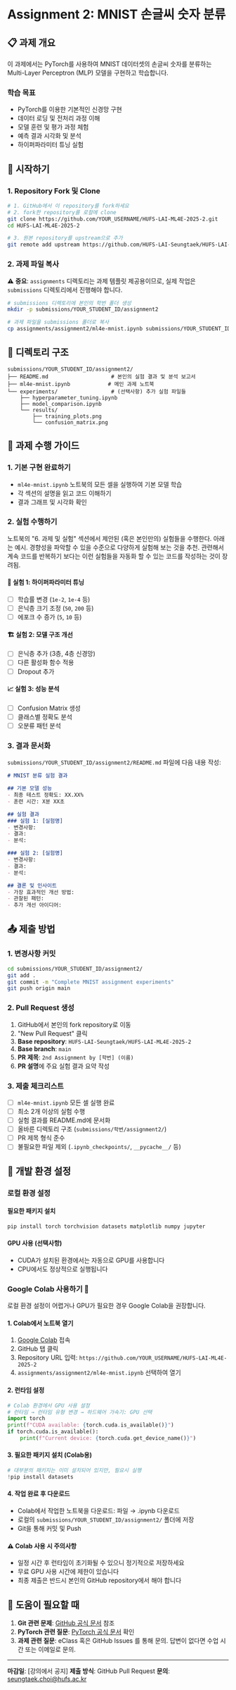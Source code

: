 # Assignment 2: MNIST 손글씨 숫자 분류

## 📋 과제 개요

이 과제에서는 PyTorch를 사용하여 MNIST 데이터셋의 손글씨 숫자를 분류하는 Multi-Layer Perceptron (MLP) 모델을 구현하고 학습합니다.

### 학습 목표
- PyTorch를 이용한 기본적인 신경망 구현
- 데이터 로딩 및 전처리 과정 이해
- 모델 훈련 및 평가 과정 체험
- 예측 결과 시각화 및 분석
- 하이퍼파라미터 튜닝 실험

## 🚀 시작하기

### 1. Repository Fork 및 Clone

```bash
# 1. GitHub에서 이 repository를 fork하세요
# 2. fork한 repository를 로컬에 clone
git clone https://github.com/YOUR_USERNAME/HUFS-LAI-ML4E-2025-2.git
cd HUFS-LAI-ML4E-2025-2

# 3. 원본 repository를 upstream으로 추가
git remote add upstream https://github.com/HUFS-LAI-Seungtaek/HUFS-LAI-ML4E-2025-2.git
```

### 2. 과제 파일 복사

⚠️ **중요**: `assignments` 디렉토리는 과제 템플릿 제공용이므로, 실제 작업은 `submissions` 디렉토리에서 진행해야 합니다.

```bash
# submissions 디렉토리에 본인의 학번 폴더 생성
mkdir -p submissions/YOUR_STUDENT_ID/assignment2

# 과제 파일을 submissions 폴더로 복사
cp assignments/assignment2/ml4e-mnist.ipynb submissions/YOUR_STUDENT_ID/assignment2/
```

## 📁 디렉토리 구조

```
submissions/YOUR_STUDENT_ID/assignment2/
├── README.md                    # 본인의 실험 결과 및 분석 보고서
├── ml4e-mnist.ipynb            # 메인 과제 노트북
└── experiments/                 # (선택사항) 추가 실험 파일들
    ├── hyperparameter_tuning.ipynb
    ├── model_comparison.ipynb
    └── results/
        ├── training_plots.png
        └── confusion_matrix.png
```

## 🎯 과제 수행 가이드

### 1. 기본 구현 완료하기
- `ml4e-mnist.ipynb` 노트북의 모든 셀을 실행하여 기본 모델 학습
- 각 섹션의 설명을 읽고 코드 이해하기
- 결과 그래프 및 시각화 확인

### 2. 실험 수행하기
노트북의 "6. 과제 및 실험" 섹션에서 제안된 (혹은 본인만의) 실험들을 수행한다. 아래는 예시.
경향성을 파악할 수 있을 수준으로 다양하게 실험해 보는 것을 추천. 
관련해서 계속 코드를 반복하기 보다는 이런 실험들을 자동화 할 수 있는 코드를 작성하는 것이 장려됨. 

#### 🔧 실험 1: 하이퍼파라미터 튜닝
- [ ] 학습률 변경 (`1e-2`, `1e-4` 등)
- [ ] 은닉층 크기 조정 (`50`, `200` 등)
- [ ] 에포크 수 증가 (`5`, `10` 등)

#### 🏗️ 실험 2: 모델 구조 개선
- [ ] 은닉층 추가 (3층, 4층 신경망)
- [ ] 다른 활성화 함수 적용
- [ ] Dropout 추가

#### 📈 실험 3: 성능 분석
- [ ] Confusion Matrix 생성
- [ ] 클래스별 정확도 분석
- [ ] 오분류 패턴 분석

### 3. 결과 문서화
`submissions/YOUR_STUDENT_ID/assignment2/README.md` 파일에 다음 내용 작성:

```markdown
# MNIST 분류 실험 결과

## 기본 모델 성능
- 최종 테스트 정확도: XX.XX%
- 훈련 시간: X분 XX초

## 실험 결과
### 실험 1: [실험명]
- 변경사항:
- 결과:
- 분석:

### 실험 2: [실험명]
- 변경사항:
- 결과:
- 분석:

## 결론 및 인사이트
- 가장 효과적인 개선 방법:
- 관찰된 패턴:
- 추가 개선 아이디어:
```

## 📤 제출 방법

### 1. 변경사항 커밋
```bash
cd submissions/YOUR_STUDENT_ID/assignment2/
git add .
git commit -m "Complete MNIST assignment experiments"
git push origin main
```

### 2. Pull Request 생성
1. GitHub에서 본인의 fork repository로 이동
2. "New Pull Request" 클릭
3. **Base repository**: `HUFS-LAI-Seungtaek/HUFS-LAI-ML4E-2025-2`
4. **Base branch**: `main`
5. **PR 제목**: `2nd Assignment by [학번] (이름)`
6. **PR 설명**에 주요 실험 결과 요약 작성

### 3. 제출 체크리스트
- [ ] `ml4e-mnist.ipynb` 모든 셀 실행 완료
- [ ] 최소 2개 이상의 실험 수행
- [ ] 실험 결과를 README.md에 문서화
- [ ] 올바른 디렉토리 구조 (`submissions/학번/assignment2/`)
- [ ] PR 제목 형식 준수
- [ ] 불필요한 파일 제외 (`.ipynb_checkpoints/`, `__pycache__/` 등)

## 🔧 개발 환경 설정

### 로컬 환경 설정

#### 필요한 패키지 설치
```bash
pip install torch torchvision datasets matplotlib numpy jupyter
```

#### GPU 사용 (선택사항)
- CUDA가 설치된 환경에서는 자동으로 GPU를 사용합니다
- CPU에서도 정상적으로 실행됩니다

### Google Colab 사용하기 🚀

로컬 환경 설정이 어렵거나 GPU가 필요한 경우 Google Colab을 권장합니다.

#### 1. Colab에서 노트북 열기
1. [Google Colab](https://colab.research.google.com/) 접속
2. GitHub 탭 클릭
3. Repository URL 입력: `https://github.com/YOUR_USERNAME/HUFS-LAI-ML4E-2025-2`
4. `assignments/assignment2/ml4e-mnist.ipynb` 선택하여 열기

#### 2. 런타임 설정
```python
# Colab 환경에서 GPU 사용 설정
# 런타임 → 런타임 유형 변경 → 하드웨어 가속기: GPU 선택
import torch
print(f"CUDA available: {torch.cuda.is_available()}")
if torch.cuda.is_available():
    print(f"Current device: {torch.cuda.get_device_name()}")
```

#### 3. 필요한 패키지 설치 (Colab용)
```python
# 대부분의 패키지는 이미 설치되어 있지만, 필요시 실행
!pip install datasets
```

#### 4. 작업 완료 후 다운로드
- Colab에서 작업한 노트북을 다운로드: 파일 → .ipynb 다운로드
- 로컬의 `submissions/YOUR_STUDENT_ID/assignment2/` 폴더에 저장
- Git을 통해 커밋 및 Push

#### ⚠️ Colab 사용 시 주의사항
- 일정 시간 후 런타임이 초기화될 수 있으니 정기적으로 저장하세요
- 무료 GPU 사용 시간에 제한이 있습니다
- 최종 제출은 반드시 본인의 GitHub repository에서 해야 합니다

## 🤝 도움이 필요할 때

1. **Git 관련 문제**: [GitHub 공식 문서](https://docs.github.com) 참조
2. **PyTorch 관련 질문**: [PyTorch 공식 문서](https://pytorch.org/docs/) 확인
3. **과제 관련 질문**: eClass 혹은 GitHub Issues 를 통해 문의. 답변이 없다면 수업 시간 또는 이메일로 문의.

---

**마감일**: [강의에서 공지]
**제출 방식**: GitHub Pull Request
**문의**: seungtaek.choi@hufs.ac.kr
